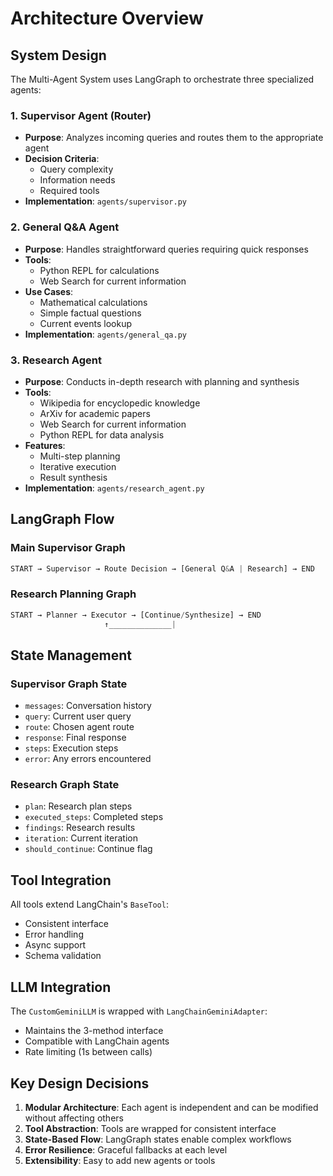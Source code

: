 # Architecture Overview

## System Design

The Multi-Agent System uses LangGraph to orchestrate three specialized agents:

### 1. Supervisor Agent (Router)
- **Purpose**: Analyzes incoming queries and routes them to the appropriate agent
- **Decision Criteria**:
  - Query complexity
  - Information needs
  - Required tools
- **Implementation**: `agents/supervisor.py`

### 2. General Q&A Agent
- **Purpose**: Handles straightforward queries requiring quick responses
- **Tools**:
  - Python REPL for calculations
  - Web Search for current information
- **Use Cases**:
  - Mathematical calculations
  - Simple factual questions
  - Current events lookup
- **Implementation**: `agents/general_qa.py`

### 3. Research Agent
- **Purpose**: Conducts in-depth research with planning and synthesis
- **Tools**:
  - Wikipedia for encyclopedic knowledge
  - ArXiv for academic papers
  - Web Search for current information
  - Python REPL for data analysis
- **Features**:
  - Multi-step planning
  - Iterative execution
  - Result synthesis
- **Implementation**: `agents/research_agent.py`

## LangGraph Flow

### Main Supervisor Graph
```python
START → Supervisor → Route Decision → [General Q&A | Research] → END
```

### Research Planning Graph
```python
START → Planner → Executor → [Continue/Synthesize] → END
                     ↑______________|
```

## State Management

### Supervisor Graph State
- `messages`: Conversation history
- `query`: Current user query
- `route`: Chosen agent route
- `response`: Final response
- `steps`: Execution steps
- `error`: Any errors encountered

### Research Graph State
- `plan`: Research plan steps
- `executed_steps`: Completed steps
- `findings`: Research results
- `iteration`: Current iteration
- `should_continue`: Continue flag

## Tool Integration

All tools extend LangChain's `BaseTool`:
- Consistent interface
- Error handling
- Async support
- Schema validation

## LLM Integration

The `CustomGeminiLLM` is wrapped with `LangChainGeminiAdapter`:
- Maintains the 3-method interface
- Compatible with LangChain agents
- Rate limiting (1s between calls)

## Key Design Decisions

1. **Modular Architecture**: Each agent is independent and can be modified without affecting others
2. **Tool Abstraction**: Tools are wrapped for consistent interface
3. **State-Based Flow**: LangGraph states enable complex workflows
4. **Error Resilience**: Graceful fallbacks at each level
5. **Extensibility**: Easy to add new agents or tools 